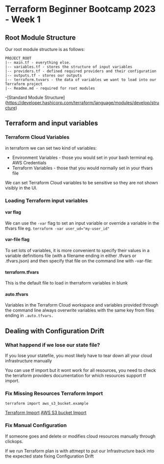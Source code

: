 # Terraform Beginner Bootcamp 2023 - Week 1


## Root Module Structure


Our root module structure is as follows:

```
PROJECT_ROOT
|-- main.tf - everything else.
|-- variables.tf - stores the structure of input variables
|-- providers.tf - defined required providers and their configuration
|-- outputs.tf - stores our outputs
|-- terraform.tvvars - the data of variables we want to load into our Terraform project
|-- Readme.md - required for root modules
```



-[Standard Module Structure] (https://developer.hashicorp.com/terraform/language/modules/develop/structure)

## Terraform and input variables

### Terraform Cloud Variables

in terraform we can set two kind of variables:

- Environment Variables - those you would set in your bash terminal eg. AWS Credentials
- Terraform Variables - those that you would normally set in your tfvars file

We can set Terraform Cloud variables to be sensitive so they are not shown visibly in the UI.


### Loading Terraform input variables


#### var flag
We can use the `-var` flag to set an input variable or override a variable in the tfvars file eg. `terraform -var user_ud="my-user_id"`

#### var-file flag

To set lots of variables, it is more convenient to specify their values in a variable definitions file (with a filename ending in either .tfvars or .tfvars.json) and then specify that file on the command line with -var-file:


#### terraform.tfvars

This is the default file to load in therraform variables in blunk 

#### auto.tfvars

Variables in the Terraform Cloud workspace and variables provided through the command line always overwrite variables with the same key from files ending in `.auto.tfvars.`


## Dealing with Configuration Drift

### What happend if we lose our state file?

If you lose your statefile, you most likely have to tear down all your cloud infrastructure manually 

You can use tf import but it wont work for all resources, you need to check the terraform providers documentation for which resources support tf import.

### Fix Missing Resources Terraform Import

`terraform import aws_s3_bucket.example`

[Terraform Import](https://developer.hashicorp.com/terraform/cli/import)
[AWS S3 bucket Import](https://registry.terraform.io/providers/hashicorp/aws/latest/docs/resources/s3_bucket#import)


### Fix Manual Configuration

If someone goes and delete or modifies cloud resources manually through clickops.

If we run Terraform plan is with attmept to put our Infrastructure back into the expected state fixing Configuration Drift

